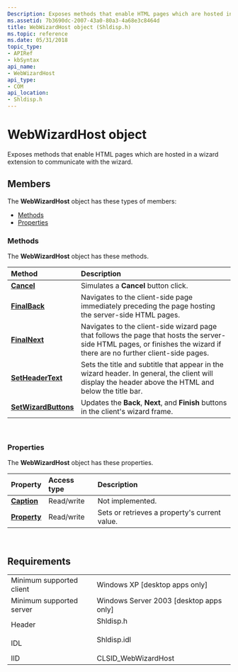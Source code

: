 ```yaml
---
Description: Exposes methods that enable HTML pages which are hosted in a wizard extension to communicate with the wizard.
ms.assetid: 7b3690dc-2007-43a0-80a3-4a68e3c8464d
title: WebWizardHost object (Shldisp.h)
ms.topic: reference
ms.date: 05/31/2018
topic_type: 
- APIRef
- kbSyntax
api_name: 
- WebWizardHost
api_type: 
- COM
api_location: 
- Shldisp.h
---
```


# WebWizardHost object

Exposes methods that enable HTML pages which are hosted in a wizard extension to communicate with the wizard.

## Members

The **WebWizardHost** object has these types of members:

-   [Methods](#methods)
-   [Properties](#properties)

### Methods

The **WebWizardHost** object has these methods.



| Method                                                      | Description                                                                                                                                                                        |
|:------------------------------------------------------------|:-----------------------------------------------------------------------------------------------------------------------------------------------------------------------------------|
| [**Cancel**](iwebwizardhost-cancel.md)                     | Simulates a **Cancel** button click.<br/>                                                                                                                                    |
| [**FinalBack**](iwebwizardhost-finalback.md)               | Navigates to the client-side page immediately preceding the page hosting the server-side HTML pages.<br/>                                                                    |
| [**FinalNext**](iwebwizardhost-finalnext.md)               | Navigates to the client-side wizard page that follows the page that hosts the server-side HTML pages, or finishes the wizard if there are no further client-side pages.<br/> |
| [**SetHeaderText**](iwebwizardhost-setheadertext.md)       | Sets the title and subtitle that appear in the wizard header. In general, the client will display the header above the HTML and below the title bar.<br/>                    |
| [**SetWizardButtons**](iwebwizardhost-setwizardbuttons.md) | Updates the **Back**, **Next**, and **Finish** buttons in the client's wizard frame.<br/>                                                                                    |



 

### Properties

The **WebWizardHost** object has these properties.



| Property                                               | Access type           | Description                                              |
|:-------------------------------------------------------|:----------------------|:---------------------------------------------------------|
| [**Caption**](iwebwizardhost-caption.md)<br/>   | Read/write<br/> | Not implemented.<br/>                              |
| [**Property**](iwebwizardhost-property.md)<br/> | Read/write<br/> | Sets or retrieves a property's current value.<br/> |



 

## Requirements



|                                     |                                                                                        |
|-------------------------------------|----------------------------------------------------------------------------------------|
| Minimum supported client<br/> | Windows XP \[desktop apps only\]<br/>                                            |
| Minimum supported server<br/> | Windows Server 2003 \[desktop apps only\]<br/>                                   |
| Header<br/>                   | <dl> <dt>Shldisp.h</dt> </dl>   |
| IDL<br/>                      | <dl> <dt>Shldisp.idl</dt> </dl> |
| IID<br/>                      | CLSID\_WebWizardHost<br/>                                                        |



 

 




